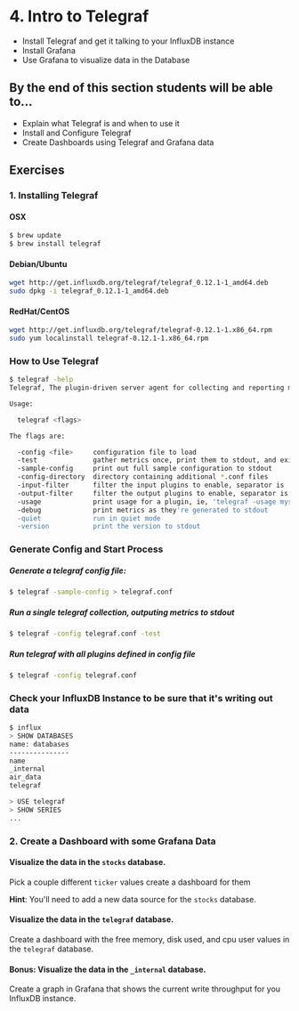 # 4. Intro to Telegraf
* Install Telegraf and get it talking to your InfluxDB instance
* Install Grafana
* Use Grafana to visualize data in the Database

## By the end of this section students will be able to...
* Explain what Telegraf is and when to use it
* Install and Configure Telegraf
* Create Dashboards using Telegraf and Grafana data


## Exercises
### 1. Installing Telegraf

#### OSX

```sh
$ brew update
$ brew install telegraf
```

#### Debian/Ubuntu

```sh
wget http://get.influxdb.org/telegraf/telegraf_0.12.1-1_amd64.deb
sudo dpkg -i telegraf_0.12.1-1_amd64.deb
```

#### RedHat/CentOS

```sh
wget http://get.influxdb.org/telegraf/telegraf-0.12.1-1.x86_64.rpm
sudo yum localinstall telegraf-0.12.1-1.x86_64.rpm
```

### How to Use Telegraf

```sh
$ telegraf -help
Telegraf, The plugin-driven server agent for collecting and reporting metrics.

Usage:

  telegraf <flags>

The flags are:

  -config <file>     configuration file to load
  -test              gather metrics once, print them to stdout, and exit
  -sample-config     print out full sample configuration to stdout
  -config-directory  directory containing additional *.conf files
  -input-filter      filter the input plugins to enable, separator is :
  -output-filter     filter the output plugins to enable, separator is :
  -usage             print usage for a plugin, ie, 'telegraf -usage mysql'
  -debug             print metrics as they're generated to stdout
  -quiet             run in quiet mode
  -version           print the version to stdout
```

### Generate Config and Start Process

##### Generate a telegraf config file:
```sh
$ telegraf -sample-config > telegraf.conf
```

##### Run a single telegraf collection, outputing metrics to stdout
```sh
$ telegraf -config telegraf.conf -test
```

##### Run telegraf with all plugins defined in config file
```sh
$ telegraf -config telegraf.conf
```

### Check your InfluxDB Instance to be sure that it's writing out data

```sh
$ influx
> SHOW DATABASES
name: databases
---------------
name
_internal
air_data
telegraf

> USE telegraf
> SHOW SERIES
...
```

### 2. Create a Dashboard with some Grafana Data
#### Visualize the data in the `stocks` database.
Pick a couple different `ticker` values create a dashboard for them

**Hint**: You'll need to add a new data source for the `stocks` database.

#### Visualize the data in the `telegraf` database.
Create a dashboard with the free memory, disk used, and cpu user values in the `telegraf` database.

#### Bonus: Visualize the data in the `_internal` database.
Create a graph in Grafana that shows the current write throughput for you InfluxDB instance.

